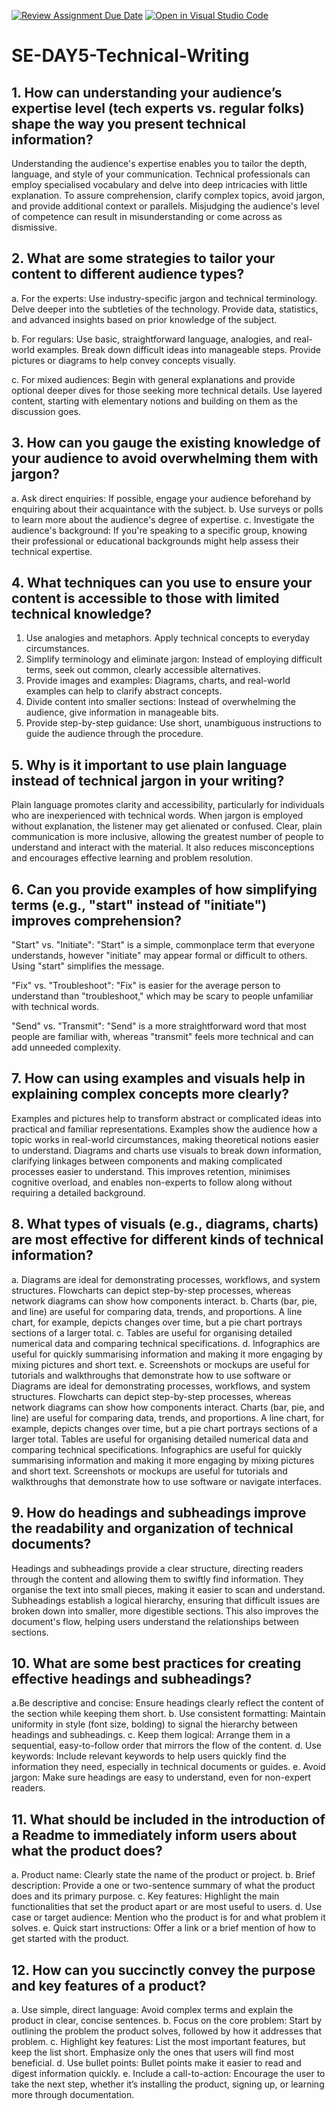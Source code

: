 [![Review Assignment Due Date](https://classroom.github.com/assets/deadline-readme-button-22041afd0340ce965d47ae6ef1cefeee28c7c493a6346c4f15d667ab976d596c.svg)](https://classroom.github.com/a/zsAR-pyY)
[![Open in Visual Studio Code](https://classroom.github.com/assets/open-in-vscode-2e0aaae1b6195c2367325f4f02e2d04e9abb55f0b24a779b69b11b9e10269abc.svg)](https://classroom.github.com/online_ide?assignment_repo_id=16001867&assignment_repo_type=AssignmentRepo)
# SE-DAY5-Technical-Writing
## 1. How can understanding your audience’s expertise level (tech experts vs. regular folks) shape the way you present technical information?

Understanding the audience's expertise enables you to tailor the depth, language, and style of your communication. Technical professionals can employ specialised vocabulary and delve into deep intricacies with little explanation. To assure comprehension, clarify complex topics, avoid jargon, and provide additional context or parallels. Misjudging the audience's level of competence can result in misunderstanding or come across as dismissive.

## 2. What are some strategies to tailor your content to different audience types?

a. For the experts:
Use industry-specific jargon and technical terminology.
Delve deeper into the subtleties of the technology.
Provide data, statistics, and advanced insights based on prior knowledge of the subject.

b. For regulars:
Use basic, straightforward language, analogies, and real-world examples.
Break down difficult ideas into manageable steps.
Provide pictures or diagrams to help convey concepts visually.

c. For mixed audiences:
Begin with general explanations and provide optional deeper dives for those seeking more technical details.
Use layered content, starting with elementary notions and building on them as the discussion goes.

## 3. How can you gauge the existing knowledge of your audience to avoid overwhelming them with jargon?

a. Ask direct enquiries: If possible, engage your audience beforehand by enquiring about their acquaintance with the subject.
b. Use surveys or polls to learn more about the audience's degree of expertise.
c. Investigate the audience's background: If you're speaking to a specific group, knowing their professional or educational backgrounds might help assess their technical expertise.

## 4. What techniques can you use to ensure your content is accessible to those with limited technical knowledge?

1. Use analogies and metaphors. Apply technical concepts to everyday circumstances.
2. Simplify terminology and eliminate jargon: Instead of employing difficult terms, seek out common, clearly accessible alternatives.
3. Provide images and examples: Diagrams, charts, and real-world examples can help to clarify abstract concepts.
4. Divide content into smaller sections: Instead of overwhelming the audience, give information in manageable bits.
5. Provide step-by-step guidance: Use short, unambiguous instructions to guide the audience through the procedure.

## 5. Why is it important to use plain language instead of technical jargon in your writing?

Plain language promotes clarity and accessibility, particularly for individuals who are inexperienced with technical words. When jargon is employed without explanation, the listener may get alienated or confused. Clear, plain communication is more inclusive, allowing the greatest number of people to understand and interact with the material. It also reduces misconceptions and encourages effective learning and problem resolution.

## 6. Can you provide examples of how simplifying terms (e.g., "start" instead of "initiate") improves comprehension?

"Start" vs. "Initiate": "Start" is a simple, commonplace term that everyone understands, however "initiate" may appear formal or difficult to others. Using "start" simplifies the message.

"Fix" vs. "Troubleshoot": "Fix" is easier for the average person to understand than "troubleshoot," which may be scary to people unfamiliar with technical words.

"Send" vs. "Transmit": "Send" is a more straightforward word that most people are familiar with, whereas "transmit" feels more technical and can add unneeded complexity.


## 7. How can using examples and visuals help in explaining complex concepts more clearly?

Examples and pictures help to transform abstract or complicated ideas into practical and familiar representations. Examples show the audience how a topic works in real-world circumstances, making theoretical notions easier to understand. Diagrams and charts use visuals to break down information, clarifying linkages between components and making complicated processes easier to understand. This improves retention, minimises cognitive overload, and enables non-experts to follow along without requiring a detailed background.

## 8. What types of visuals (e.g., diagrams, charts) are most effective for different kinds of technical information?

a. Diagrams are ideal for demonstrating processes, workflows, and system structures. Flowcharts can depict step-by-step processes, whereas network diagrams can show how components interact.
b. Charts (bar, pie, and line) are useful for comparing data, trends, and proportions. A line chart, for example, depicts changes over time, but a pie chart portrays sections of a larger total.
c. Tables are useful for organising detailed numerical data and comparing technical specifications.
d. Infographics are useful for quickly summarising information and making it more engaging by mixing pictures and short text.
e. Screenshots or mockups are useful for tutorials and walkthroughs that demonstrate how to use software or Diagrams are ideal for demonstrating processes, workflows, and system structures. Flowcharts can depict step-by-step processes, whereas network diagrams can show how components interact.
Charts (bar, pie, and line) are useful for comparing data, trends, and proportions. A line chart, for example, depicts changes over time, but a pie chart portrays sections of a larger total.
Tables are useful for organising detailed numerical data and comparing technical specifications.
Infographics are useful for quickly summarising information and making it more engaging by mixing pictures and short text.
Screenshots or mockups are useful for tutorials and walkthroughs that demonstrate how to use software or navigate interfaces.
## 9. How do headings and subheadings improve the readability and organization of technical documents?

Headings and subheadings provide a clear structure, directing readers through the content and allowing them to swiftly find information. They organise the text into small pieces, making it easier to scan and understand. Subheadings establish a logical hierarchy, ensuring that difficult issues are broken down into smaller, more digestible sections. This also improves the document's flow, helping users understand the relationships between sections.

## 10. What are some best practices for creating effective headings and subheadings?

a.Be descriptive and concise: Ensure headings clearly reflect the content of the section while keeping them short.
b. Use consistent formatting: Maintain uniformity in style (font size, bolding) to signal the hierarchy between headings and subheadings.
c. Keep them logical: Arrange them in a sequential, easy-to-follow order that mirrors the flow of the content.
d. Use keywords: Include relevant keywords to help users quickly find the information they need, especially in technical documents or guides.
e. Avoid jargon: Make sure headings are easy to understand, even for non-expert readers.

## 11. What should be included in the introduction of a Readme to immediately inform users about what the product does?
a. Product name: Clearly state the name of the product or project.
b. Brief description: Provide a one or two-sentence summary of what the product does and its primary purpose.
c. Key features: Highlight the main functionalities that set the product apart or are most useful to users.
d. Use case or target audience: Mention who the product is for and what problem it solves.
e. Quick start instructions: Offer a link or a brief mention of how to get started with the product.

## 12. How can you succinctly convey the purpose and key features of a product?

a. Use simple, direct language: Avoid complex terms and explain the product in clear, concise sentences.
b. Focus on the core problem: Start by outlining the problem the product solves, followed by how it addresses that problem.
c. Highlight key features: List the most important features, but keep the list short. Emphasize only the ones that users will find most beneficial.
d. Use bullet points: Bullet points make it easier to read and digest information quickly.
e. Include a call-to-action: Encourage the user to take the next step, whether it’s installing the product, signing up, or learning more through documentation.
